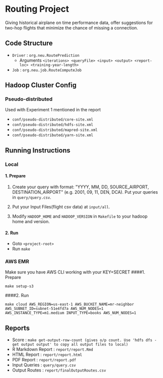 # Routing Project

Giving historical airplane on time performance data, offer suggestions for two-hop flights that minimize the chance of missing a connection.

## Code Structure

- `Driver`  : `org.neu.RoutePrediction`
  - Arguments `<iterations> <queryFile> <input> <output> <report-loc> <training-year-length>`
- `Job` :  `org.neu.job.RouteComputeJob`

## Hadoop Cluster Config
### Pseudo-distributed
Used with Experiment 1 mentioned in the report
- `conf/pseudo-distributed/core-site.xml`
- `conf/pseudo-distributed/hdfs-site.xml`
- `conf/pseudo-distributed/mapred-site.xml`
- `conf/pseudo-distributed/yarn-site.xml`

## Running Instructions

### Local

#### 1. Prepare

1) Create your query with format: "YYYY, MM, DD, SOURCE_AIRPORT, DESTINATION_AIRPORT" (e.g. 2001, 09, 11, DEN, DCA). Put your queries in `query/query.csv`.

2) Put your Input Files(flight csv data) at `input/all`.

3) Modify `HADOOP_HOME` and `HADOOP_VERSION` in `Makefile` to your hadoop home and version.

#### 2. Run 

- Goto `<project-root>`
- Run `make`

### AWS EMR
Make sure you have AWS CLI working with your KEY+SECRET
####1. Prepare

```
make setup-s3
```

####2. Run 

```
make cloud AWS_REGION=us-east-1 AWS_BUCKET_NAME=mr-neighbor AWS_SUBNET_ID=subnet-51e4fd7a AWS_NUM_NODES=1 AWS_INSTANCE_TYPE=m1.medium INPUT_TYPE=books AWS_NUM_NODES=1
```

## Reports
- Score : `make get-output-row-count (gives o/p count. Use 'hdfs dfs -get output output' to copy all output files to local)`
- R Markdown Report : `report/report.Rmd`
- HTML Report : `report/report.html`
- PDF Report : `report/report.pdf`
- Input Queries : `query/query.csv`
- Output Routes : `report/finalOutputRoutes.csv`
